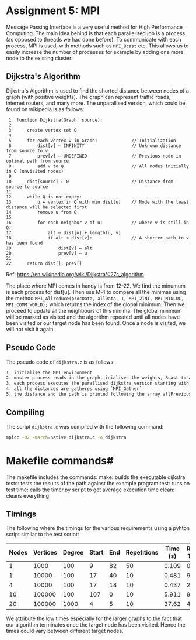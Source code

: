 # Assignment 5: MPI #

Message Passing Interface is a very useful method for High Performance Computing. The main idea behind is that each parallelised job is a process (as opposed to threads we had done before). To communicate with each process, MPI is used, with methods such as `MPI_Bcast` etc. This allows us to easily increase the number of processes for example by adding one more node to the existing cluster. 

## Dijkstra's Algorithm ##

Dijkstra's Algorithm is used to find the shorted distance between nodes of a graph (with positive weights). The graph can represent traffic roads, internet routers, and many more. The unparallised version, which could be found on wikipedia is as follows:
```
 1  function Dijkstra(Graph, source):
 2
 3      create vertex set Q
 4
 5      for each vertex v in Graph:             // Initialization
 6          dist[v] ← INFINITY                  // Unknown distance from source to v
 7          prev[v] ← UNDEFINED                 // Previous node in optimal path from source
 8          add v to Q                          // All nodes initially in Q (unvisited nodes)
 9
10      dist[source] ← 0                        // Distance from source to source
11      
12      while Q is not empty:
13          u ← vertex in Q with min dist[u]    // Node with the least distance will be selected first
14          remove u from Q 
15          
16          for each neighbor v of u:           // where v is still in Q.
17              alt ← dist[u] + length(u, v)
18              if alt < dist[v]:               // A shorter path to v has been found
19                  dist[v] ← alt 
20                  prev[v] ← u 
21
22      return dist[], prev[]
```
Ref: https://en.wikipedia.org/wiki/Dijkstra%27s_algorithm

The place where MPI comes in handy is from 12-22. We find the minumum is each process for dist[u]. Then use MPI to compare all the minimas using the method `MPI_Allreduce(procData, allData, 1, MPI_2INT, MPI_MINLOC, MPI_COMM_WORLD);` which returns the index of the global minimum. Then we proceed to update all the neighbours of this minima. The global minimum will be marked as visited and the algorithm repeated until all nodes have been visited or our target node has been found. Once a node is visited, we will not visit it again.

## Pseudo Code ##
The pseudo code of `dijkstra.c` is as follows:
```sh
1. initialise the MPI environment
2. master process reads-in the graph, inialises the weights, Bcast to all
3. each process executes the parallised dijkstra version starting with the starting node
4. all the distances are gatheres using `MPI_Gather`
5. the distance and the path is printed following the array allPrevious[].
```

## Compiling ##
The script `dijkstra.c` was compiled with the following command:
```sh
mpicc -O2 -march=native dijkstra.c -o dijkstra
```

# Makefile commands#
The makefile includes the commands:
make: builds the executable dijkstra
tests: tests the results of the path against the example program
test: runs on test
time: calls the timer.py script to get average execution time
clean: cleans everything
## Timings ##
The following where the timings for the various requirements using a pyhton script similar to the test script:

| Nodes | Vertices | Degree |Start | End |Repetitions| Time (s)  | Required Time (s)  | 
| - |-| -  | - | - | - |  - | -|
|1|1000|100|9|82|50 |0.109|0.26|
|1|10000|100|17|40|10|0.481|9.92|
|4|10000|100|17|18|10|0.437|2.64|
|10|100000|100|107|0|10|5.911|97|
|20|100000|1000|4|5|10|37.62|472|

We attribute the low times especially for the larger graphs to the fact that our algorithm terminates once the target node has been visited. Hence the times could vary between different target nodes.
